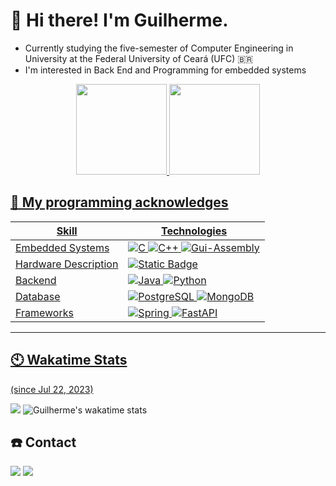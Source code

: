  # 👋 Hi there! I'm Guilherme.

- Currently studying the five-semester of Computer Engineering in University at the Federal University of Ceará (UFC) 🇧🇷 
- I'm interested in Back End and Programming for embedded systems

<div align="center">
  <a href="https://github.com/guiaf04">
  <img height="145em" src="https://github-readme-stats.vercel.app/api?username=guiaf04&show_icons=true&theme=tokyonight&include_all_commits=true&count_private=true"/>
  <img height="145em" src="https://github-readme-stats.vercel.app/api/top-langs/?username=guiaf04&layout=compact&langs_count=7&theme=tokyonight"/>
</div>
   
## 🧰 My programming acknowledges
| Skill | Technologies |
|-------|--------------|
| Embedded Systems | ![C](https://img.shields.io/badge/c-%2300599C.svg?style=for-the-badge&logo=c&logoColor=white) ![C++](https://img.shields.io/badge/c++-%2300599C.svg?style=for-the-badge&logo=c%2B%2B&logoColor=white)   <img alt="Gui-Assembly" src="https://img.shields.io/badge/_-ASM-6E4C13.svg?style=for-the-badge" /> |
| Hardware Description | ![Static Badge](https://img.shields.io/badge/%3C%2F%3E%20VHDL-white)|
| Backend | <img alt="Java" src="https://img.shields.io/badge/Java-ED8B00?style=for-the-badge&logo=openjdk&logoColor=white" /> ![Python](https://img.shields.io/badge/python-3670A0?style=for-the-badge&logo=python&logoColor=ffdd54)|
| Database | <img alt="PostgreSQL" src="https://img.shields.io/badge/PostgreSQL-316192?style=for-the-badge&logo=postgresql&logoColor=white" /> ![MongoDB](https://img.shields.io/badge/MongoDB-%234ea94b.svg?style=for-the-badge&logo=mongodb&logoColor=white)|
| Frameworks | ![Spring](https://img.shields.io/badge/spring-%236DB33F.svg?style=for-the-badge&logo=spring&logoColor=white) ![FastAPI](https://img.shields.io/badge/FastAPI-005571?style=for-the-badge&logo=fastapi)|

--- 


## 🕙 Wakatime Stats
(since Jul 22, 2023)

<a href="https://wakatime.com/@guiaf04">
    <a href="https://wakatime.com/@19286ac8-09b6-43d6-bb43-ca36fd445687"><img src="https://wakatime.com/badge/user/19286ac8-09b6-43d6-bb43-ca36fd445687.svg"></a>
    <img src="https://github-readme-stats.vercel.app/api/wakatime?username=guiaf04&layout=compact&theme=dark&range=all_time&hide_title=true&hide_border=true" alt="Guilherme's wakatime stats" />
</a>

 ## ☎️ Contact
 
 <div> 
  <a href = "mailto:guilhermearaujo@alu.ufc.br"><img src="https://img.shields.io/badge/-Gmail-%23333?style=for-the-badge&logo=gmail&logoColor=white" target="_blank"></a>
  <a href="https://www.linkedin.com/in/guilhermearaujof2004/">
   <img src=https://img.shields.io/badge/linkedin-%230077B5.svg?style=for-the-badge&logo=linkedin&logoColor=white></img> 
  </a>
</div>

